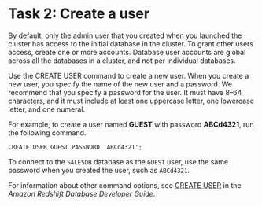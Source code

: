 # Task 2: Create a user<a name="t_adding_redshift_user_cmd"></a>

By default, only the admin user that you created when you launched the cluster has access to the initial database in the cluster\. To grant other users access, create one or more accounts\. Database user accounts are global across all the databases in a cluster, and not per individual databases\.

Use the CREATE USER command to create a new user\. When you create a new user, you specify the name of the new user and a password\. We recommend that you specify a password for the user\. It must have 8–64 characters, and it must include at least one uppercase letter, one lowercase letter, and one numeral\.

For example, to create a user named **GUEST** with password **ABCd4321**, run the following command\.

```
CREATE USER GUEST PASSWORD 'ABCd4321';
```

To connect to the `SALESDB` database as the `GUEST` user, use the same password when you created the user, such as `ABCd4321`\.

For information about other command options, see [CREATE USER](https://docs.aws.amazon.com/redshift/latest/dg/r_CREATE_USER.html) in the *Amazon Redshift Database Developer Guide*\.